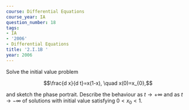 ```yaml
---
course: Differential Equations
course_year: IA
question_number: 18
tags:
- IA
- '2006'
- Differential Equations
title: '2.I.1B '
year: 2006
---
```



Solve the initial value problem

$$\frac{d x}{d t}=x(1-x), \quad x(0)=x_{0},$$

and sketch the phase portrait. Describe the behaviour as $t \rightarrow+\infty$ and as $t \rightarrow-\infty$ of solutions with initial value satisfying $0<x_{0}<1$.